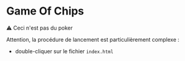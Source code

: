 # Game Of Chips

:warning: Ceci n'est pas du poker

Attention, la procédure de lancement est particulièrement complexe :

- double-cliquer sur le fichier `index.html`